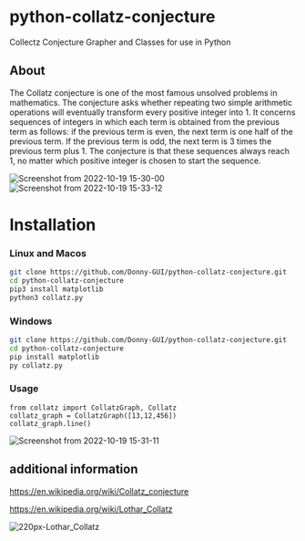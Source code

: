 

# python-collatz-conjecture
Collectz Conjecture Grapher and Classes for use in Python



## About
The Collatz conjecture is one of the most famous unsolved problems in mathematics. The conjecture asks whether repeating two simple arithmetic operations will eventually transform every positive integer into 1. It concerns sequences of integers in which each term is obtained from the previous term as follows: if the previous term is even, the next term is one half of the previous term. If the previous term is odd, the next term is 3 times the previous term plus 1. The conjecture is that these sequences always reach 1, no matter which positive integer is chosen to start the sequence. 

![Screenshot from 2022-10-19 15-30-00](https://user-images.githubusercontent.com/108424001/196817417-37d09ad6-48c7-4b42-b205-7dddeadb9b16.png)
![Screenshot from 2022-10-19 15-33-12](https://user-images.githubusercontent.com/108424001/196817407-a4be91e7-a718-4f6a-9e10-545538a06391.png)

# Installation

### Linux and Macos

```bash
git clone https://github.com/Donny-GUI/python-collatz-conjecture.git
cd python-collatz-conjecture
pip3 install matplotlib
python3 collatz.py
```

### Windows

```bash
git clone https://github.com/Donny-GUI/python-collatz-conjecture.git
cd python-collatz-conjecture
pip install matplotlib
py collatz.py
```
### Usage
```python3
from collatz import CollatzGraph, Collatz
collatz_graph = CollatzGraph([13,12,456])
collatz_graph.line()
```
![Screenshot from 2022-10-19 15-31-11](https://user-images.githubusercontent.com/108424001/196817503-95a3334c-3327-4c2a-9aac-f5f3546a3b00.png)


## additional information

https://en.wikipedia.org/wiki/Collatz_conjecture

https://en.wikipedia.org/wiki/Lothar_Collatz

![220px-Lothar_Collatz](https://user-images.githubusercontent.com/108424001/196818564-c0b0b9a6-d939-4eb4-82cd-9a13bbf1d3c1.jpg)

